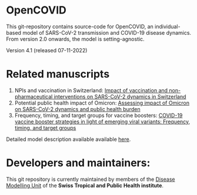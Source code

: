 # OpenCOVID
This git-repository contains source-code for OpenCOVID, an individual-based model of SARS-CoV-2 transmission and COVID-19 disease dynamics. From version 2.0 onwards, the model is setting-agnostic.

Version 4.1 (released 07-11-2022)

Related manuscripts
======
1. NPIs and vaccination in Switzerland: [Impact of vaccination and non-pharmaceutical interventions on SARS-CoV-2 dynamics in Switzerland](https://www.sciencedirect.com/science/article/pii/S1755436521000785)
2. Potential public health impact of Omicron: [Assessing impact of Omicron on SARS-CoV-2 dynamics and public health burden](https://rdcu.be/cSmz0)
3. Frequency, timing, and target groups for vaccine boosters: [COVID-19 vaccine booster strategies in light of emerging viral variants: Frequency, timing, and target groups](https://link.springer.com/article/10.1007/s40121-022-00683-z)

Detailed model description available available [here](https://ars.els-cdn.com/content/image/1-s2.0-S1755436521000785-mmc1.pdf).

Developers and maintainers:
======
This git repository is currently maintained by members of the [Disease Modelling Unit](https://www.swisstph.ch/en/about/eph/disease-modelling/) of the __Swiss Tropical and Public Health institute__.
